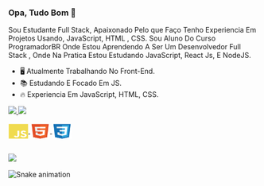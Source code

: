 ### Opa, Tudo Bom   👋

Sou Estudante Full Stack, Apaixonado Pelo que Faço Tenho Experiencia Em Projetos Usando, JavaScript, HTML , CSS.
Sou Aluno Do Curso ProgramadorBR Onde Estou Aprendendo A Ser Um Desenvolvedor Full Stack , Onde Na Pratica Estou Estudando
JavaScript, React Js, E NodeJS.

- 🖥️ Atualmente Trabalhando No Front-End.
- 📚 Estudando E Focado Em JS.
- 🔥 Experiencia Em JavaScript, HTML, CSS.

<div>
  
  <a href="https://github.com/Marcos-OliveiraVO">
  <img height="180em" src="https://github-readme-stats.vercel.app/api?username=Marcos-OliveiraVO&show_icons=true&theme=dracula&include_all_commits=true&count_private=true"/>
  <img height="180em" src="https://github-readme-stats.vercel.app/api/top-langs/?username=Marcos-OliveiraVO&layout=compact&langs_count=7&theme=dracula"/>
    
</div>
  
<div style="display: inline_block"><br>
  <img align="center" alt="Marcos-Js" height="30" width="40" src="https://raw.githubusercontent.com/devicons/devicon/master/icons/javascript/javascript-plain.svg">
  <img align="center" alt="Marcos-HTML" height="30" width="40" src="https://raw.githubusercontent.com/devicons/devicon/master/icons/html5/html5-original.svg">
  <img align="center" alt="Marcos-CSS" height="30" width="40" src="https://raw.githubusercontent.com/devicons/devicon/master/icons/css3/css3-original.svg">

</div>
  
  ##
  
  <div> 

  <a href = "mailto:MarcosOliveira.rd@gmail.com"><img src="https://img.shields.io/badge/-Gmail-%23333?style=for-the-badge&logo=gmail&logoColor=white" target="_blank"></a>
 
  ![Snake animation](https://github.com/Marcos-OLiveiraVO)
 
</div>
